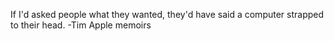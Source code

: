 If I'd asked people what they wanted, they'd have said a computer strapped to their head. -Tim Apple memoirs

